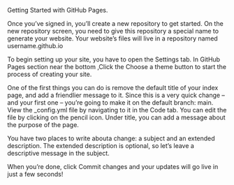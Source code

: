 Getting Started with GitHub Pages.

Once you’ve signed in, you’ll create a new repository to get started.
On the new repository screen, you need to give this repository a special name to generate your website.
Your website’s files will live in a repository named username.github.io

To begin setting up your site, you have to open the Settings tab.
In  GitHub Pages section near the bottom ,Click the Choose a theme button to start the process of creating your site.


One of the first things you can do is remove the default title of your index page, and add a friendlier message to it.
 Since this is a very quick change – and your first one – you’re going to make it on the default branch: main.
View the _config.yml file by navigating to it in the Code tab. You can edit the file by clicking on the pencil icon.
Under title, you can add a message about the purpose of the page.


You have two places to write abouta change: a subject and an extended description. The extended description is
 optional, so let’s leave a descriptive message in the subject.
 
When you’re done, click Commit changes and your updates will go live in just a few seconds!

